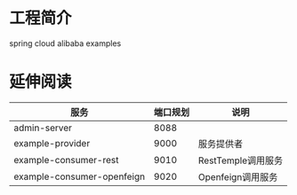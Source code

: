 # 工程简介

spring cloud alibaba examples

# 延伸阅读



| 服务         | 端口规划  | 说明 |
| ------------ | --------- | ---- |
| admin-server | 8088 |      |admin监控
| example-provider     |    9000       |服务提供者      |
| example-consumer-rest             |    9010       |RestTemple调用服务      |
| example-consumer-openfeign             |   9020        | Openfeign调用服务     |

